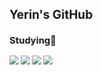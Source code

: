 ## Yerin's GitHub

### Studying💭 <br>
<img src="https://img.shields.io/badge/HTML5-E0FFFF?style=fot-the-badge&logo=html5&logoColor=E34F26"> <img src="https://img.shields.io/badge/CSS-E0FFFF?style=fot-the-badge&logo=css3&logoColor=1572B6"> <img src="https://img.shields.io/badge/tailwind css-E0FFFF?style=fot-the-badge&logo=tailwindcss&logoColor=06B6D4"> <img src="https://img.shields.io/badge/JavaScript-E0FFFF?style=fot-the-badge&logo=JavaScript&logoColor=F7DF1E">



<!-- **참고 사이트
<깃허브 리드미 참고 사이트>https://github.com/jaeho13/jaeho13/blob/main/README.md
--!>


